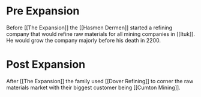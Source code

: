 # Pre Expansion
Before [[The Expansion]] the [[Hasmen Dermen]] started a refining company that would refine raw materials for all mining companies in [[Ituk]]. He would grow the company majorly before his death in 2200.
# Post Expansion
After [[The Expansion]] the family used [[Dover Refining]] to corner the raw materials market with their biggest customer being [[Cumton Mining]].